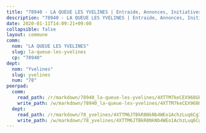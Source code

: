 ```yaml
---
title: "78940 - LA QUEUE LES YVELINES | Entraide, Annonces, Initiatives"
description: "78940 - LA QUEUE LES YVELINES | Entraide, Annonces, Initiatives"
date: 2020-01-11T14:09:21+09:00
collapsible: false
layout: commune
comm:
  nom: "LA QUEUE LES YVELINES"
  slug: la-queue-les-yvelines
  cp: "78940"
dept:
  nom: "Yvelines"
  slug: yvelines
  num: "78"
peerpad:
  comm:
    read_path: /r/markdown/78940_la-queue-les-yvelines/4XTTM7keCEX968GH6kVBHEeHfvJU5A7GnCCzzcQqVDXMa6onC
    write_path: /w/markdown/78940_la-queue-les-yvelines/4XTTM7keCEX968GH6kVBHEeHfvJU5A7GnCCzzcQqVDXMa6onC-K3TgUtSphPA3Gf36wc9pBj2qnpbu3vmCM31q27iSvkSo2SPvfQ4oyEgX8sgh93vXr7AYpJFnHZuHNhZt9cU1SoKEnC9cSKCyCGNEfa81uabY3UqbEhHSvvnUwDzp8xZ44VvxkxzY
  dept:
    read_path: /r/markdown/78_yvelines/4XTTM6JTBkR8NkNb4WEo1AchzLuq6Cg73ydg7w9pErcQZA13p
    write_path: /w/markdown/78_yvelines/4XTTM6JTBkR8NkNb4WEo1AchzLuq6Cg73ydg7w9pErcQZA13p-K3TgUBFRQCPZwoWqJkunXeSjdgbtU3xzUSsui8DBc3rCTw6mbo4gNvfQRdE99JD3AnVW7fzseq687LKfGWCfAPajih5ByiZ3SpFz1r449oWaDnM5BHKZTbYtf6pEhRvzWbcazhrS
---
```


